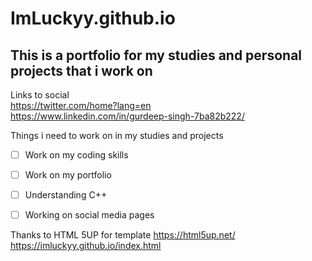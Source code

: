 # ImLuckyy.github.io
## This is a portfolio for my studies and personal projects that i work on

Links to social <br />
https://twitter.com/home?lang=en <br />
https://www.linkedin.com/in/gurdeep-singh-7ba82b222/<br />



Things i need to work on in my studies and projects

- [ ] Work on my coding skills
- [ ] Work on my portfolio
- [ ] Understanding C++
- [ ] Working on social media pages




Thanks to HTML 5UP for template
https://html5up.net/
 https://imluckyy.github.io/index.html


